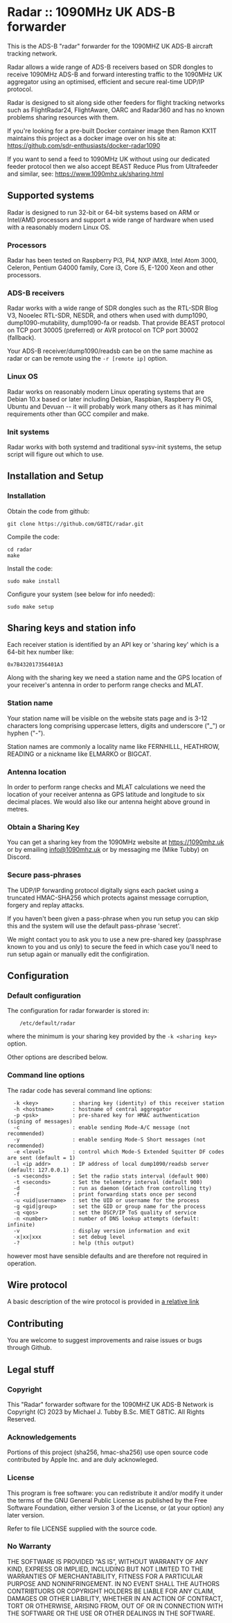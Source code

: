 # Radar :: 1090MHz UK ADS-B forwarder

This is the ADS-B "radar" forwarder for the 1090MHZ UK ADS-B aircraft tracking network.

Radar allows a wide range of ADS-B receivers based on SDR dongles to receive 1090MHz ADS-B and
forward interesting traffic to the 1090MHz UK aggregator using an optimised, efficient and secure
real-time UDP/IP protocol.

Radar is designed to sit along side other feeders for flight tracking networks such as
FlightRadar24, FlightAware, OARC and Radar360 and has no known problems sharing resources with them.

If you're looking for a pre-built Docker container image then Ramon KX1T maintains this project as a
docker image over on his site at: https://github.com/sdr-enthusiasts/docker-radar1090

If you want to send a feed to 1090MHz UK without using our dedicated feeder
protocol then we also accept BEAST Reduce Plus from Ultrafeeder and similar,
see: https://www.1090mhz.uk/sharing.html


## Supported systems

Radar is designed to run 32-bit or 64-bit systems based on ARM or Intel/AMD processors
and support a wide range of hardware when used with a reasonably modern Linux OS.

### Processors

Radar has been tested on Raspberry Pi3, Pi4, NXP iMX8, Intel Atom 3000, Celeron, Pentium G4000
family, Core i3, Core i5, E-1200 Xeon and other processors.

### ADS-B receivers

Radar works with a wide range of SDR dongles such as the RTL-SDR Blog V3, Nooelec RTL-SDR, NESDR, and others
when used with dump1090, dump1090-mutability, dump1090-fa or readsb. That provide BEAST protocol on TCP port
30005 (preferred) or AVR protocol on TCP port 30002 (fallback).

Your ADS-B receiver/dump1090/readsb can be on the same machine as radar or
can be remote using the `-r [remote ip]` option.

### Linux OS

Radar works on reasonably modern Linux operating systems that are Debian 10.x based or later including
Debian, Raspbian, Raspberry Pi OS, Ubuntu and Devuan -- it will probably work many others as it has minimal
requirements other than GCC compiler and make.

### Init systems

Radar works with both systemd and traditional sysv-init systems, the setup script will figure out which to use.


## Installation and Setup

### Installation

Obtain the code from github:

```
git clone https://github.com/G8TIC/radar.git
```

Compile the code:

```
cd radar
make
```

Install the code:

```
sudo make install
```

Configure your system (see below for info needed):

```
sudo make setup
```


## Sharing keys and station info

Each receiver station is identified by an API key or 'sharing key' which is a 64-bit hex number like:

```
0x7B432017356401A3
````

Along with the sharing key we need a station name and the GPS location of your receiver's
antenna in order to perform range checks and MLAT.

### Station name

Your station name will be visible on the website stats page and is 3-12
characters long comprising uppercase letters, digits and underscore ("_") or
hyphen ("-").

Station names are commonly a locality name like FERNHILLL, HEATHROW, READING
or a nickname like ELMARKO or BIGCAT.


### Antenna location

In order to perform range checks and MLAT calculations we need the location
of your receiver antenna as GPS latitude and longitude to six decimal
places.  We would also like our antenna height above ground in metres.


### Obtain a Sharing Key

You can get a sharing key from the 1090MHz website at https://1090mhz.uk or
by emailing info@1090mhz.uk or by messaging me (Mike Tubby) on Discord.


### Secure pass-phrases

The UDP/IP forwarding protocol digitally signs each packet using a truncated
HMAC-SHA256 which protects against message corruption, forgery and replay
attacks.

If you haven't been given a pass-phrase when you run setup you can skip this
and the system will use the default pass-phrase 'secret'.

We might contact you to ask you to use a new pre-shared key (passphrase known
to you and us only) to secure the feed in which case you'll need to run
setup again or manually edit the configiration.


## Configuration

### Default configuration

The configuration for radar forwarder is stored in:

```
	/etc/default/radar
```

where the minimum is your sharing key provided by the `-k <sharing key>` option.

Other options are described below.


### Command line options

The radar code has several command line options:

```
  -k <key>           : sharing key (identity) of this receiver station
  -h <hostname>      : hostname of central aggregator
  -p <psk>           : pre-shared key for HMAC authwentication (signing of messages)
  -c                 : enable sending Mode-A/C message (not recommended)
  -y                 : enable sending Mode-S Short messages (not recommended)
  -e <level>         : control which Mode-S Extended Squitter DF codes are sent (default = 1)
  -l <ip addr>       : IP address of local dump1090/readsb server (default: 127.0.0.1)
  -s <seconds>       : Set the radio stats interval (default 900)
  -t <seconds>       : Set the telemetry interval (default 900)
  -d                 : run as daemon (detach from controlling tty)
  -f                 : print forwarding stats once per second
  -u <uid|username>  : set the UID or username for the process
  -g <gid|group>     : set the GID or group name for the process
  -q <qos>           : set the DSCP/IP ToS quality of service
  -n <number>        : number of DNS lookup attempts (default: infinite)
  -v                 : display version information and exit
  -x|xx|xxx          : set debug level
  -?                 : help (this output)
```

however most have sensible defaults and are therefore not required in operation.


## Wire protocol

A basic description of the wire protocol is provided in [a relative link](PROTOCOL.md)


## Contributing

You are welcome to suggest improvements and raise issues or bugs through Github.


## Legal stuff

### Copyright

This "Radar" forwarder software for the 1090MHZ UK ADS-B Network is Copyright (C) 2023 by Michael J. Tubby B.Sc. MIET G8TIC. All Rights Reserved.

### Acknowledgements

Portions of this project (sha256, hmac-sha256) use open source code contributed by Apple Inc. and are duly acknowleged.

### License

This program is free software: you can redistribute it and/or modify it under the terms of the GNU General Public License as published by
the Free Software Foundation, either version 3 of the License, or (at your option) any later version.

Refer to file LICENSE supplied with the source code.


### No Warranty

THE SOFTWARE IS PROVIDED “AS IS”, WITHOUT WARRANTY OF ANY KIND, EXPRESS OR IMPLIED, INCLUDING BUT NOT LIMITED TO THE
WARRANTIES OF MERCHANTABILITY, FITNESS FOR A PARTICULAR PURPOSE AND NONINFRINGEMENT. IN NO EVENT SHALL THE AUTHORS
CONTRIBTUORS OR COPYRIGHT HOLDERS BE LIABLE FOR ANY CLAIM, DAMAGES OR OTHER LIABILITY, WHETHER IN AN ACTION OF CONTRACT,
TORT OR OTHERWISE, ARISING FROM, OUT OF OR IN CONNECTION WITH THE SOFTWARE OR THE USE OR OTHER DEALINGS IN THE SOFTWARE.

